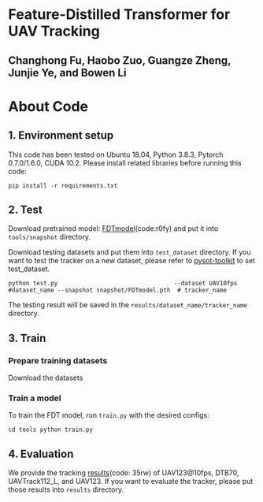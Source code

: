 # Feature-Distilled Transformer for UAV Tracking
## Changhong Fu, Haobo Zuo, Guangze Zheng, Junjie Ye, and Bowen Li
# About Code
## 1. Environment setup
This code has been tested on Ubuntu 18.04, Python 3.8.3, Pytorch 0.7.0/1.6.0, CUDA 10.2. Please install related libraries before running this code:

`pip install -r requirements.txt`
## 2. Test
Download pretrained model: [FDTmodel](https://pan.baidu.com/s/1fTM66ZzcCQjPGg1_2-bDiA)(code:r0fy) and put it into `tools/snapshot` directory.

Download testing datasets and put them into `test_dataset` directory. If you want to test the tracker on a new dataset, please refer to [pysot-toolkit](https://github.com/StrangerZhang/pysot-toolkit.git) to set test_dataset.

`python test.py                                
	--dataset UAV10fps                 #dataset_name
	--snapshot snapshot/FDTmodel.pth  # tracker_name`
	
The testing result will be saved in the `results/dataset_name/tracker_name` directory.
## 3. Train
### Prepare training datasets

Download the datasets

### Train a model

To train the FDT model, run `train.py` with the desired configs:

`cd tools
python train.py`

## 4. Evaluation
We provide the tracking [results](https://pan.baidu.com/s/1PoKNWFKJ40Loeu_E1GJuPQ)(code: 35rw) of UAV123@10fps, DTB70, UAVTrack112_L, and UAV123. If you want to evaluate the tracker, please put those results into `results` directory.
